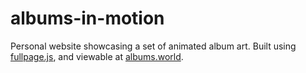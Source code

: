 # albums-in-motion

Personal website showcasing a set of animated album art. Built using [fullpage.js](https://github.com/alvarotrigo/fullPage.js), and viewable at [albums.world](http://albums.world).
